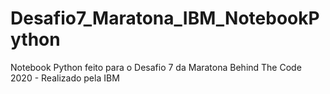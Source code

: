 # Desafio7_Maratona_IBM_NotebookPython
Notebook Python feito para o Desafio 7 da Maratona Behind The Code 2020 - Realizado pela IBM
